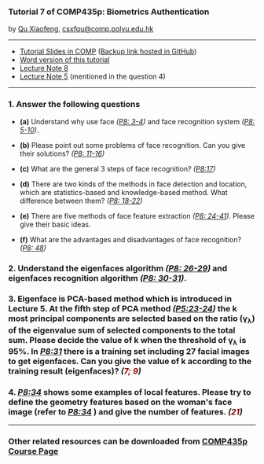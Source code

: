 ### Tutorial 7 of COMP435p: Biometrics Authentication ###

by [Qu Xiaofeng](http://www.quxiaofeng.me), [csxfqu@comp.polyu.edu.hk](mailto:csxfqu@comp.polyu.edu.hk?Subject=COMP435p%20tutorial%20question) 

---

+ [Tutorial Slides in COMP](http://www4.comp.polyu.edu.hk/~csxfqu/comp435p_tut_7.pdf) ([Backup link hosted in GitHub](https://github.com/quxiaofeng/COMP435p/raw/master/tut_7/comp435p_tut_7.pdf))
+ [Word version of this tutorial](http://www2.comp.polyu.edu.hk/~csdzhang/comp435p/Tutorial%207.doc)
+ [Lecture Note 8](http://www2.comp.polyu.edu.hk/~csdzhang/comp435p/Lecture%208.pdf)
+ [Lecture Note 5](http://www2.comp.polyu.edu.hk/~csdzhang/comp435p/Lecture%205.pdf) (mentioned in the question 4)

---

### 1. Answer the following questions ###

  + **(a)** Understand why use face *([P8: 3-4](http://www2.comp.polyu.edu.hk/~csdzhang/comp435p/Lecture%208.pdf))* and face recognition system *([P8: 5-10](http://www2.comp.polyu.edu.hk/~csdzhang/comp435p/Lecture%208.pdf))*.

  + **(b)** Please point out some problems of face recognition. Can you give their solutions?  *([P8: 11-16](http://www2.comp.polyu.edu.hk/~csdzhang/comp435p/Lecture%208.pdf))*

  + **(c)** What are the general 3 steps of face recognition?  *([P8:17](http://www2.comp.polyu.edu.hk/~csdzhang/comp435p/Lecture%208.pdf))*

  + **(d)** There are two kinds of the methods in face detection and location, which  are statistics-based and knowledge-based method. What difference between them? *([P8: 18-22](http://www2.comp.polyu.edu.hk/~csdzhang/comp435p/Lecture%208.pdf))*

  + **(e)** There are five methods of face feature extraction *([P8: 24-41](http://www2.comp.polyu.edu.hk/~csdzhang/comp435p/Lecture%208.pdf))*. Please give their basic ideas.

  + **(f)** What are the advantages and disadvantages of face recognition? *([P8: 48](http://www2.comp.polyu.edu.hk/~csdzhang/comp435p/Lecture%208.pdf))*



### 2. 	Understand the eigenfaces algorithm *([P8: 26-29](http://www2.comp.polyu.edu.hk/~csdzhang/comp435p/Lecture%208.pdf))* and eigenfaces recognition algorithm *([P8: 30-31](http://www2.comp.polyu.edu.hk/~csdzhang/comp435p/Lecture%208.pdf))*. ###


### 3. 	Eigenface is PCA-based method which is introduced in Lecture 5. At the fifth step of PCA method *([P5:23-24](http://www2.comp.polyu.edu.hk/~csdzhang/comp435p/Lecture%205.pdf))* the k most principal components are selected based on the ratio (γ<sub>λ</sub>) of the eigenvalue sum of selected components to the total sum. Please decide the value of k when the threshold of γ<sub>λ</sub> is 95%.  In *[P8:31](http://www2.comp.polyu.edu.hk/~csdzhang/comp435p/Lecture%208.pdf)* there is a training set including 27 facial images to get eigenfaces. Can you give the value of k according to the training result (eigenfaces)?  *(<font color=darkred>7; 9</font>)* ###


### 4. 	*[P8:34](http://www2.comp.polyu.edu.hk/~csdzhang/comp435p/Lecture%208.pdf)* shows some examples of local features. Please try to define the geometry features based on the woman's face image (refer to *[P8:34](http://www2.comp.polyu.edu.hk/~csdzhang/comp435p/Lecture%208.pdf)* ) and give the number of features.  *(<font color=darkred>21</font>)* ###

---

### Other related resources can be downloaded from [COMP435p Course Page](http://www2.comp.polyu.edu.hk/~csdzhang/comp435p/index.html) ###



